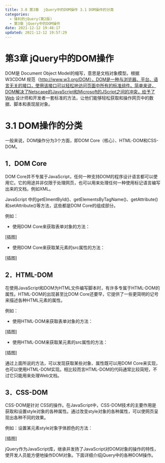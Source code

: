 ```yaml
---
title: 3.0 第3章  jQuery中的DOM操作 3.1 DOM操作的分类
categories: 
  - 锋利的jQuery(第2版)
  - 第3章 jQuery中的DOM操作
date: 2021-12-12 19:48:17
updated: 2021-12-12 19:57:29
---
```

# 第3章 jQuery中的DOM操作
DOM是 Document Object Model的缩写，意思是文档对象模型。根据 W3CDOM 规范（http://www.w3.org/DOM），DOM是一种与浏览器、平台、语言无关的接口，使用该接口可以轻松地访问页面中所有的标准组件。简单来说，DOM解决了Netscape的JavaScript和Microsoft的JScript之间的冲突，给予了Web 设计师和开发者一套标准的方法，让他们能够轻松获取和操作网页中的数据、脚本和表现层对象。

# 3.1 DOM操作的分类
一般来说，DOM操作分为3个方面，即DOM Core（核心）、HTML-DOM和CSS-DOM。

## 1．DOM Core
DOM Core并不专属于JavaScript，任何一种支持DOM的程序设计语言都可以使用它。它的用途并非仅限于处理网页，也可以用来处理任何一种使用标记语言编写出来的文档，例如XML。

JavaScript 中的getElmentById()、getElementsByTagName()、getAttribute()和setAttribute()等方法，这些都是DOM Core的组成部分。

例如：
- 使用DOM Core来获取表单对象的方法：

[插图]

- 使用DOM Core来获取某元素的src属性的方法：

[插图]

## 2．HTML-DOM
在使用JavaScript和DOM为HTML文件编写脚本时，有许多专属于HTML-DOM的属性。HTML-DOM的出现甚至比DOM Core还要早，它提供了一些更简明的记号来描述各种HTML元素的属性。

例如：

- 使用HTML-DOM来获取表单对象的方法：

[插图]

- 使用HTML-DOM来获取某元素的src属性的方法：

[插图]

通过上面所说的方法，可以发现获取某些对象、属性既可以用DOM Core来实现，也可以使用HTML-DOM实现。相比较而言HTML-DOM的代码通常比较简短，不过它只能用来处理Web文档。

## 3．CSS-DOM
CSS-DOM是针对 CSS的操作。在JavaScript中，CSS-DOM技术的主要作用是获取和设置style对象的各种属性。通过改变style对象的各种属性，可以使网页呈现出各种不同的效果。

例如：设置某元素style对象字体颜色的方法：

[插图]

jQuery作为JavaScript库，继承并发扬了JavaScript对DOM对象的操作的特性，使开发人员能方便地操作DOM对象。下面详细介绍jQuery中的各种DOM操作。
